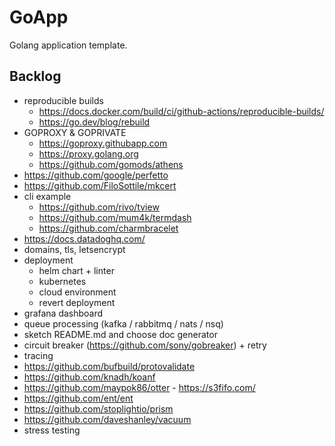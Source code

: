 # GoApp

Golang application template.

## Backlog

+ reproducible builds
  * https://docs.docker.com/build/ci/github-actions/reproducible-builds/
  * https://go.dev/blog/rebuild
+ GOPROXY & GOPRIVATE
  * https://goproxy.githubapp.com
  * https://proxy.golang.org
  * https://github.com/gomods/athens
+ https://github.com/google/perfetto
+ https://github.com/FiloSottile/mkcert
+ cli example
  * https://github.com/rivo/tview
  * https://github.com/mum4k/termdash
  * https://github.com/charmbracelet
+ https://docs.datadoghq.com/
+ domains, tls, letsencrypt
+ deployment
  * helm chart + linter
  * kubernetes
  * cloud environment
  * revert deployment
+ grafana dashboard
+ queue processing (kafka / rabbitmq / nats / nsq)
+ sketch README.md and choose doc generator
+ circuit breaker (https://github.com/sony/gobreaker) + retry
+ tracing
+ https://github.com/bufbuild/protovalidate
+ https://github.com/knadh/koanf
+ https://github.com/maypok86/otter - https://s3fifo.com/
+ https://github.com/ent/ent
+ https://github.com/stoplightio/prism
+ https://github.com/daveshanley/vacuum
+ stress testing
